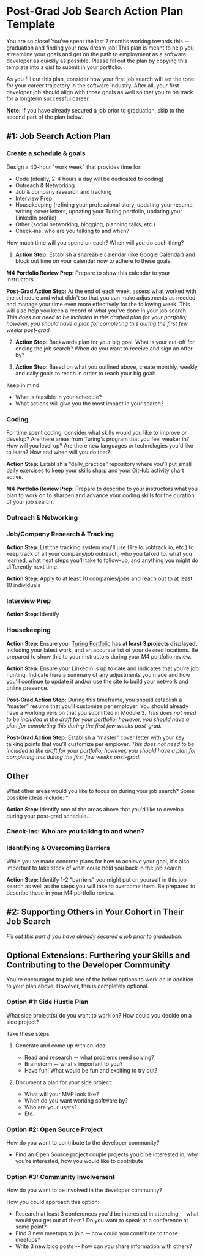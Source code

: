 # Post-Grad Job Search Action Plan Template
You are so close! You've spent the last 7 months working towards this -- graduation and finding your new dream job! This plan is meant to help you streamline your goals and get on the path to employment as a software developer as quickly as possible. Please fill out the plan by copying this template into a gist to submit in your portfolio. 

As you fill out this plan, consider how your first job search will set the tone for your career trajectory in the software industry. After all, your first developer job should align with those goals as well so that you're on track for a longterm successful career. 

**Note:** If you have already secured a job prior to graduation, skip to the second part of the plan below.  

## #1: Job Search Action Plan
### Create a schedule & goals
Design a 40-hour "work week" that provides time for: 

* Code (ideally, 2-4 hours a day will be dedicated to coding)
* Outreach & Networking
* Job & company research and tracking
* Interview Prep
* Housekeeping (refining your professional story, updating your resume, writing cover letters, updating your Turing portfolio, updating your LinkedIn profile)
* Other (social networking, blogging, planning talks, etc.)
* Check-ins: who are you talking to and when?

How much time will you spend on each? When will you do each thing?

1. **Action Step:** Establish a shareable calendar (like Google Calendar) and block out time on your calendar *now* to adhere to these goals.

**M4 Portfolio Review Prep:** Prepare to show this calendar to your instructors. 

**Post-Grad Action Step:** At the end of each week, assess what worked with the schedule and what didn't so that you can make adjustments as needed and manage your time even more effectively for the following week. This will also help you keep a record of what you've done in your job search. *This does not need to be included in this drafted plan for your portfolio; however, you should have a plan for completing this during the first few weeks post-grad.*

2. **Action Step:** Backwards plan for your big goal. What is your cut-off for ending the job search? When do you want to receive and sign an offer by? 


3. **Action Step:** Based on what you outlined above, create monthly, weekly, and daily goals to reach in order to reach your big goal:


Keep in mind:

* What is feasible in your schedule?
* What actions will give you the most impact in your search?

### Coding
For time spent coding, consider what skills would you like to improve or develop? Are there areas from Turing's program that you feel weaker in? How will you level up? Are there new languages or technologies you'd like to learn? How and when will you do that?

**Action Step:** Establish a “daily_practice” repository where you’ll put small daily exercises to keep your skills sharp and your GitHub activity chart active. 

**M4 Portfolio Review Prep:** Prepare to describe to your instructors what you plan to work on to sharpen and advance your coding skills for the duration of your job search. 

### Outreach & Networking

### Job/Company Research & Tracking

**Action Step:** List the tracking system you'll use (Trello, jobtrack.io, etc.) to keep track of all your company/job outreach, who you talked to, what you learned, what next steps you'll take to follow-up, and anything you might do differently next time. 

**Action Step:** Apply to at least 10 companies/jobs and reach out to at least 10 individuals

### Interview Prep

**Action Step:** Identify 

### Housekeeping

**Action Step:** Ensure your [Turing Portfolio](http://turing.io/alumni) has **at least 3 projects displayed,** including your latest work, and an accurate list of your desired locations. Be prepared to show this to your instructors during your M4 portfolio review. 

**Action Step:** Ensure your LinkedIn is up to date and indicates that you’re job hunting. Indicate here a summary of any adjustments you made and how you'll continue to update it and/or use the site to build your network and online presence. 

**Post-Grad Action Step:** During this timeframe, you should establish a “master” resume that you’ll customize per employer. You should already have a working version that you submitted in Module 3. *This does not need to be included in the draft for your portfolio; however, you should have a plan for completing this during the first few weeks post-grad.*

**Post-Grad Action Step:** Establish a “master” cover letter with your key talking points that you'll customize per employer. *This does not need to be included in the draft for your portfolio; however, you should have a plan for completing this during the first few weeks post-grad.*

## Other
What other areas would you like to focus on during your job search? Some possible ideas include:
* 

**Action Step:** Identify one of the areas above that you'd like to develop during your post-grad schedule...

### Check-ins: Who are you talking to and when?

### Identifying & Overcoming Barriers
While you've made concrete plans for how to achieve your goal, it's also important to take stock of what could hold you back in the job search. 

**Action Step:** Identify 1-2 "barriers" you might put on yourself in this job search as well as the steps you will take to overcome them. Be prepared to describe these in your M4 portfolio review. 

## #2: Supporting Others in Your Cohort in Their Job Search
*Fill out this part if you have already secured a job prior to graduation.*





## Optional Extensions: Furthering your Skills and Contributing to the Developer Community
You're encouraged to pick one of the below options to work on in addition to your plan above. However, this is completely optional.

### Option #1: Side Hustle Plan
What side project(s) do you want to work on? How could you decide on a side project?

Take these steps:

1. Generate and come up with an idea:
	* Read and research -- what problems need solving?
	* Brainstorm -- what's important to you?
	* Have fun! What would be fun and exciting to try out?

2. Document a plan for your side project:
	* What will your MVP look like?
	* When do you want working software by?
	* Who are your users?
	* Etc.

### Option #2: Open Source Project
How do you want to contribute to the developer community? 

* Find an Open Source project couple projects you’d be interested in, why you’re interested, how you would like to contribute

### Option #3: Community Involvement
How do you want to be involved in the developer community?

How you could approach this option:

* Research at least 3 conferences you'd be interested in attending -- what would you get out of them? Do you want to speak at a conference at some point?
* Find 3 new meetups to join -- how could you contribute to those meetups?
* Write 3 new blog posts -- how can you share information with others?
